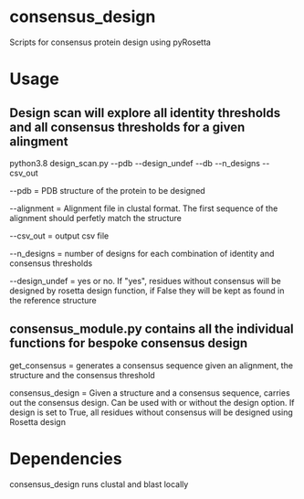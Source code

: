 # consensus_design
Scripts for consensus protein design using pyRosetta

# Usage

## Design scan will explore all identity thresholds and all consensus thresholds for a given alingment

python3.8 design_scan.py --pdb  --design_undef  --db  --n_designs --csv_out 


--pdb = PDB structure of the protein to be designed

--alignment = Alignment file in clustal format. The first sequence of the alignment should perfetly match the structure

--csv_out = output csv file

--n_designs = number of designs for each combination of identity and consensus thresholds

--design_undef = yes or no. If "yes", residues without consensus will be designed by rosetta design function, if False they will be kept as found in the reference structure

## consensus_module.py contains all the individual functions for bespoke consensus design

get_consensus = generates a consensus sequence given an alignment, the structure and the consensus threshold

consensus_design = Given a structure and a consensus sequence, carries out the consensus design. Can be used with or without the design option. If design is set to True, all residues without consensus will be designed using Rosetta design

# Dependencies

consensus_design runs clustal and blast locally


